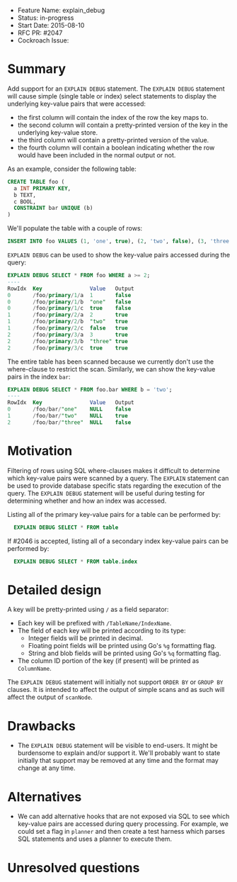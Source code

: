 - Feature Name: explain_debug
- Status: in-progress
- Start Date: 2015-08-10
- RFC PR: #2047
- Cockroach Issue:

# Summary

Add support for an `EXPLAIN DEBUG` statement. The `EXPLAIN DEBUG` statement
will cause simple (single table or index) select statements to display the
underlying key-value pairs that were accessed:

* the first column will contain the index of the row the key maps to.
* the second column will contain a pretty-printed version of the key in the
  underlying key-value store.
* the third column will contain a pretty-printed version of the value.
* the fourth column will contain a boolean indicating whether the row would
  have been included in the normal output or not.

As an example, consider the following table:

```sql
CREATE TABLE foo (
  a INT PRIMARY KEY,
  b TEXT,
  c BOOL,
  CONSTRAINT bar UNIQUE (b)
)
```

We'll populate the table with a couple of rows:

```sql
INSERT INTO foo VALUES (1, 'one', true), (2, 'two', false), (3, 'three', true)
```

`EXPLAIN DEBUG` can be used to show the key-value pairs accessed during the
query:

```sql
EXPLAIN DEBUG SELECT * FROM foo WHERE a >= 2;
----
RowIdx  Key               Value   Output
0       /foo/primary/1/a  1       false
0       /foo/primary/1/b  "one"   false
0       /foo/primary/1/c  true    false
1       /foo/primary/2/a  2       true
1       /foo/primary/2/b  "two"   true
1       /foo/primary/2/c  false   true
2       /foo/primary/3/a  3       true
2       /foo/primary/3/b  "three" true
2       /foo/primary/3/c  true    true
```

The entire table has been scanned because we currently don't use the
where-clause to restrict the scan. Similarly, we can show the key-value pairs
in the index `bar`:

```sql
EXPLAIN DEBUG SELECT * FROM foo.bar WHERE b = 'two';
----
RowIdx  Key               Value   Output
0       /foo/bar/"one"    NULL    false
1       /foo/bar/"two"    NULL    true
2       /foo/bar/"three"  NULL    false
```

# Motivation

Filtering of rows using SQL where-clauses makes it difficult to determine which
key-value pairs were scanned by a query. The `EXPLAIN` statement can be used to
provide database specific stats regarding the execution of the query. The
`EXPLAIN DEBUG` statement will be useful during testing for determining whether
and how an index was accessed.

Listing all of the primary key-value pairs for a table can be performed by:

```sql
  EXPLAIN DEBUG SELECT * FROM table
```

If #2046 is accepted, listing all of a secondary index key-value pairs can be
performed by:

```sql
  EXPLAIN DEBUG SELECT * FROM table.index
```

# Detailed design

A key will be pretty-printed using `/` as a field separator:

* Each key will be prefixed with `/TableName/IndexName`.
* The field of each key will be printed according to its type:
  - Integer fields will be printed in decimal.
  - Floating point fields will be printed using Go's `%g` formatting flag.
  - String and blob fields will be printed using Go's `%q` formatting flag.
* The column ID portion of the key (if present) will be printed as
  `ColumnName`.

The `EXPLAIN DEBUG` statement will initially not support `ORDER BY` or `GROUP
BY` clauses. It is intended to affect the output of simple scans and as such
will affect the output of `scanNode`.

# Drawbacks

* The `EXPLAIN DEBUG` statement will be visible to end-users. It might be
  burdensome to explain and/or support it. We'll probably want to state
  initially that support may be removed at any time and the format may change
  at any time.

# Alternatives

* We can add alternative hooks that are not exposed via SQL to see which
  key-value pairs are accessed during query processing. For example, we could
  set a flag in `planner` and then create a test harness which parses SQL
  statements and uses a planner to execute them.

# Unresolved questions

